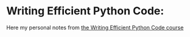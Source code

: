 # Writing Efficient Python Code:

Here my personal notes from [the Writing Efficient Python Code course](https://www.datacamp.com/courses/writing-efficient-python-code#!)

